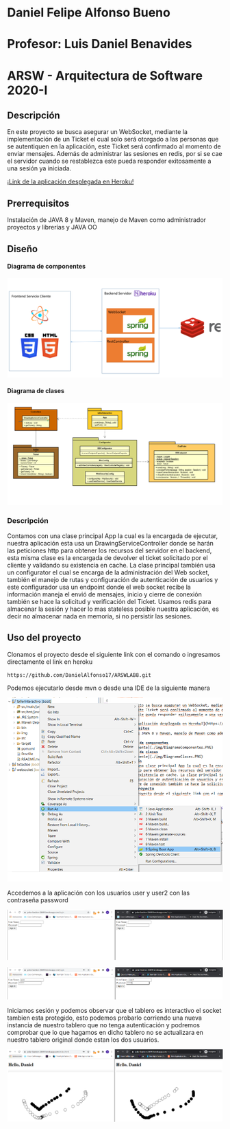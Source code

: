 # Daniel Felipe Alfonso Bueno 

# Profesor: Luis Daniel Benavides
# ARSW - Arquitectura de Software 2020-I
## Descripción

En este proyecto se busca asegurar un WebSocket, mediante la implementación de un Ticket el cual solo será otorgado a las personas que se autentiquen en la aplicación, este Ticket será confirmado al momento de enviar mensajes. Además de administrar las sesiones en redis, por si se cae el servidor cuando se restablezca este pueda responder exitosamente a una sesión ya iniciada.
 
[¡Link de la aplicación desplegada en Heroku!](https://polar-bastion-28499.herokuapp.com/index.html)
## Prerrequisitos
Instalación de JAVA 8 y Maven, manejo de Maven como administrador proyectos y librerías y JAVA OO
## Diseño
#### Diagrama de componentes
![ImagenComponente](./img/DiagramaComponentes.PNG)
#### Diagrama de clases
![ImagenComponente](./img/DiagramaClases.PNG)
### Descripción
Contamos con una clase principal App la cual es la encargada de ejecutar, nuestra aplicación esta usa un DrawingServiceController donde se harán las peticiones http para obtener los recursos del servidor en el backend, esta misma clase es la encargada de devolver el ticket solicitado por el cliente y validando su existencia en cache. La clase principal también usa un configurator el cual se encarga de la administración del Web socket, también el manejo de rutas y configuración de autenticación de usuarios y este configurador usa un endpoint donde el web socket recibe la información maneja el envió de mensajes, inicio y cierre de conexión también se hace la solicitud y verificación del Ticket. Usamos redis para almacenar la sesión y hacer lo mas stateless posible nuestra aplicación, es decir no almacenar nada en memoria, si no persistir las sesiones. 
## Uso del proyecto
Clonamos el proyecto desde el siguiente link con el comando o ingresamos directamente el link en heroku 
 
~~~
https://github.com/DanielAlfonso17/ARSWLAB8.git
~~~

Podemos ejecutarlo desde mvn o desde una IDE de la siguiente manera 

![ImagenComponente](./img/proyectoClonar.png)

Accedemos a la aplicación con los usuarios user y user2 con las contraseña password

![ImagenComponente](./img/login.PNG)

![ImagenComponente](./img/loginUsers.PNG)

Iniciamos sesión y podemos observar que el tablero es interactivo el socket  tambien esta protegido, esto podemos probarlo corriendo una nueva instancia de nuestro tablero que no tenga autenticación y podremos comprobar que lo que hagamos en dicho tablero no se actualizara en nuestro tablero original donde estan los dos usuarios. 

![ImagenComponente](./img/Tablero.PNG)
